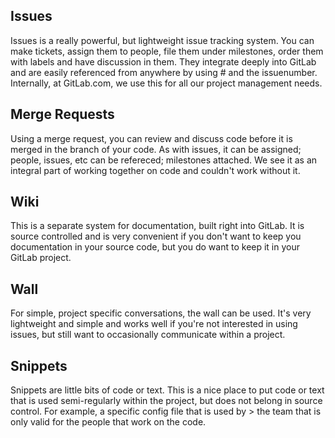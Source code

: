 ## Issues

Issues is a really powerful, but lightweight issue tracking system. You can make tickets, assign them to people, file them under milestones, order them with labels and have discussion in them. They integrate deeply into GitLab and are easily referenced from anywhere by using # and the issuenumber. Internally, at GitLab.com, we use this for all our project management needs.

## Merge Requests

Using a merge request, you can review and discuss code before it is merged in the branch of your code. As with issues, it can be assigned; people, issues, etc can be refereced; milestones attached. We see it as an integral part of working together on code and couldn't work without it.


## Wiki

This is a separate system for documentation, built right into GitLab. It is source controlled and is very convenient if you don't want to keep you documentation in your source code, but you do want to keep it in your GitLab project.


## Wall

For simple, project specific conversations, the wall can be used. It's very lightweight and simple and works well if you're not interested in using issues, but still want to occasionally communicate within a project.


## Snippets

Snippets are little bits of code or text. This is a nice place to put code or text that is used semi-regularly within the project, but does not belong in source control. For example, a specific config file that is used by > the team that is only valid for the people that work on the code.
